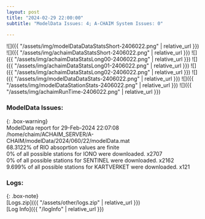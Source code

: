 ```yaml
---
layout: post
title: "2024-02-29 22:00:00"
subtitle: "ModelData Issues: 4; A-CHAIM System Issues: 0"

---
```


![]({{ "/assets/img/modelDataDataStatsShort-2406022.png" | relative_url }})
![]({{ "/assets/img/achaimDataStatsShort-2406022.png" | relative_url }})
![]({{ "/assets/img/achaimDataStatsLong00-2406022.png" | relative_url }})
![]({{ "/assets/img/achaimDataStatsLong01-2406022.png" | relative_url }})
![]({{ "/assets/img/achaimDataStatsLong02-2406022.png" | relative_url }})
![]({{ "/assets/img/modelDataDataStats-2406022.png" | relative_url }})
![]({{ "/assets/img/modelDataStationStats-2406022.png" | relative_url }})
![]({{ "/assets/img/achaimRunTime-2406022.png" | relative_url }})


### ModelData Issues:  
  
{: .box-warning}  
 ModelData report for 29-Feb-2024 22:07:08   
 /home/chaim/ACHAIM_SERVER/A-CHAIM/modelData/2024/060/22/modelData.mat   
 68.3122% of RIO absoprtion values are finite   
 0% of all possible stations for IONO were downloaded. x2707   
 0% of all possible stations for SENTINEL were downloaded. x2162   
 9.699% of all possible stations for KARTVERKET were downloaded. x121   
  


### Logs:  
  
{: .box-note}  
[Logs.zip]({{ "/assets/other/logs.zip" | relative_url }})  
[Log Info]({{ "/logInfo" | relative_url }})  
